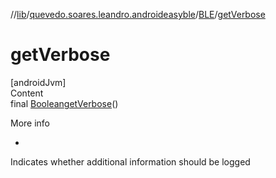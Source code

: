 //[lib](../../index.md)/[quevedo.soares.leandro.androideasyble](../index.md)/[BLE](index.md)/[getVerbose](get-verbose.md)



# getVerbose  
[androidJvm]  
Content  
final [Boolean](https://docs.oracle.com/javase/8/docs/api/java/lang/Boolean.html)[getVerbose](get-verbose.md)()  
  
More info  
<ul><li></li></ul>

Indicates whether additional information should be logged

  



